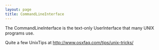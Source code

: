 ```yaml
---
layout: page
title: CommandLineInterface
---
```


The CommandLineInterface is the text-only UserInterface that many UNIX programs use.

Quite a few UnixTips at http://www.osxfaq.com/tips/unix-tricks/

